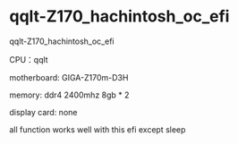 # qqlt-Z170_hachintosh_oc_efi
qqlt-Z170_hachintosh_oc_efi

CPU：qqlt

motherboard: GIGA-Z170m-D3H

memory: ddr4 2400mhz 8gb * 2

display card: none

all function works well with this efi except sleep
